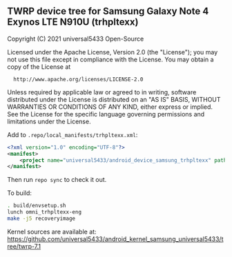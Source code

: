 ## TWRP device tree for Samsung Galaxy Note 4 Exynos LTE N910U (trhpltexx)

 Copyright (C) 2021 universal5433 Open-Source

 Licensed under the Apache License, Version 2.0 (the "License");
 you may not use this file except in compliance with the License.
 You may obtain a copy of the License at

      http://www.apache.org/licenses/LICENSE-2.0

 Unless required by applicable law or agreed to in writing, software
 distributed under the License is distributed on an "AS IS" BASIS,
 WITHOUT WARRANTIES OR CONDITIONS OF ANY KIND, either express or implied.
 See the License for the specific language governing permissions and
 limitations under the License.


Add to `.repo/local_manifests/trhpltexx.xml`:

```xml
<?xml version="1.0" encoding="UTF-8"?>
<manifest>
	<project name="universal5433/android_device_samsung_trhpltexx" path="device/samsung/trhpltexx" remote="github" revision="android-7.1" />
</manifest>
```

Then run `repo sync` to check it out.

To build:

```sh
. build/envsetup.sh
lunch omni_trhpltexx-eng
make -j5 recoveryimage
```

Kernel sources are available at: https://github.com/universal5433/android_kernel_samsung_universal5433/tree/twrp-7.1
